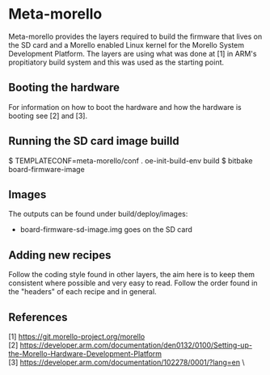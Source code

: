 Meta-morello
==============

Meta-morello provides the layers required to build the firmware that lives on the SD card and a Morello enabled
Linux kernel for the Morello System Development Platform. The layers are using what was done at [1]
in ARM's propitiatory build system and this was used as the starting point.

Booting the hardware
--------------------

For information on how to boot the hardware and how the hardware is booting see [2] and [3].

Running the SD card image builld
--------------------------------

$ TEMPLATECONF=meta-morello/conf . oe-init-build-env build
$ bitbake board-firmware-image

Images
------

The outputs can be found under build/deploy/images:
- board-firmware-sd-image.img goes on the SD card

Adding new recipes
------------------

Follow the coding style found in other layers, the aim here is to keep them consistent where possible
and very easy to read. Follow the order found in the "headers" of each recipe and in general.

References
----------

[1] https://git.morello-project.org/morello \
[2] https://developer.arm.com/documentation/den0132/0100/Setting-up-the-Morello-Hardware-Development-Platform \
[3] https://developer.arm.com/documentation/102278/0001/?lang=en \